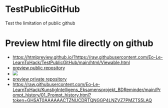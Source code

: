 # TestPublicGitHub
Test the limitation of public github  
  
# Preview html file directly on github
- https://htmlpreview.github.io/?https://raw.githubusercontent.com/Eo-Le-LearnToHack/TestPublicGitHub/main/html/Viewable.html
- [preview public repository](https://htmlpreview.github.io/?https://raw.githubusercontent.com/Eo-Le-LearnToHack/TestPublicGitHub/main/html/Viewable.html)
- ![](https://htmlpreview.github.io/?https://raw.githubusercontent.com/Eo-Le-LearnToHack/TestPublicGitHub/main/html/Viewable.html)
- [preview private repository](https://raw.githubusercontent.com/Eo-Le-LearnToHack/KunstigIntelligens_Eksamensprojekt_BDReminder/main/Prompt_history/01_Prompt_history.html?token=GHSAT0AAAAAACTZNUCDRTQNGGP4LNZVZ7PMZTS5LAQ)
- https://raw.githubusercontent.com/Eo-Le-LearnToHack/KunstigIntelligens_Eksamensprojekt_BDReminder/main/Prompt_history/01_Prompt_history.html?token=GHSAT0AAAAAACTZNUCDRTQNGGP4LNZVZ7PMZTS5LAQ
